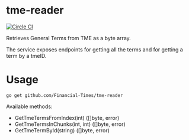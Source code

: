 # tme-reader

[![Circle CI](https://circleci.com/gh/Financial-Times/tme-reader/tree/master.png?style=shield)](https://circleci.com/gh/Financial-Times/tme-reader/tree/master)

Retrieves General Terms from TME as a byte array.

The service exposes endpoints for getting all the terms and for getting a term by a tmeID.


# Usage
`go get github.com/Financial-Times/tme-reader`

Available methods:

* GetTmeTermsFromIndex(int) ([]byte, error)
* GetTmeTermsInChunks(int, int) ([]byte, error)	
* GetTmeTermById(string) ([]byte, error)